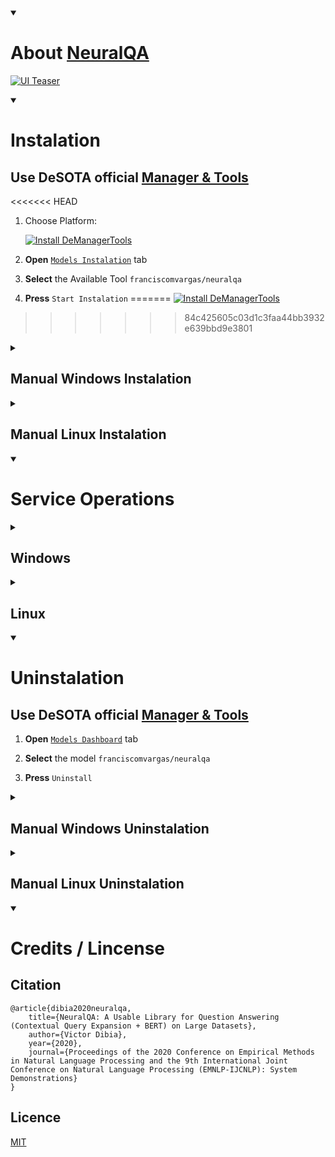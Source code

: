 <details open>
    <summary><h1>About <a href="https://github.com/victordibia/neuralqa">NeuralQA</a></h1></summary>

[![UI Teaser](https://raw.githubusercontent.com/victordibia/neuralqa/master/docs/images/manual.jpg)](https://github.com/victordibia/neuralqa/blob/master/README.md)

</details>

<details open>
    <summary><h1>Instalation</h1></summary>

## Use DeSOTA official [Manager & Tools](https://github.com/DeSOTAai/DeManagerTools#readme)

<<<<<<< HEAD
1. Choose Platform:

    [![Install DeManagerTools](https://img.shields.io/static/v1?label=Desota%20-%20Manager%20Tools&message=Install&color=blue&logo=windows)](https://github.com/DeSOTAai/DeManagerTools/releases/download/v0.0.2/dmt_installer-v0.0.2-win64.zip)
    
    <!-- [![Install DeManagerTools](https://img.shields.io/static/v1?label=Desota%20-%20Manager%20Tools&message=Install&color=blue&logo=linux)](https://github.com/DeSOTAai/DeManagerTools#instalation) -->
  
2. **Open** [`Models Instalation`](https://github.com/DeSOTAai/DeManagerTools/#install--upgrade-desota-models-and-tools) tab

3. **Select** the Available Tool `franciscomvargas/neuralqa`

4. **Press** `Start Instalation`
=======
[![Install DeManagerTools](https://img.shields.io/static/v1?label=Desota%20-%20Manager%20Tools&message=Install&color=blue&logo=windows)](https://github.com/DeSOTAai/DeManagerTools/releases/download/v0.0.2/dmt_installer-v0.0.2-win64.zip)

<!--
TODO
[![Install DeManagerTools](https://img.shields.io/static/v1?label=Desota%20-%20Manager%20Tools&message=Install&color=blue&logo=windows)](https://desota.net/assistant/download.php?file=demanagertools&system=win)
-->
>>>>>>> 84c425605c03d1c3faa44bb3932e639bbd9e3801

<details>
    <summary><h2>Manual Windows Instalation</h2></summary>

* Go to CMD as Administrator (command prompt):
  * <kbd>⊞ Win</kbd> + <kbd>R</kbd>
  * Enter: `cmd` 
  * <kbd>Ctrl</kbd> + <kbd>⇧ Shift</kbd> + <kbd>↵ Enter</kbd>

### Download:

1. Create Model Folder:
```cmd
rmdir /S /Q %UserProfile%\Desota\Desota_Models\NeuralQA
mkdir %UserProfile%\Desota\Desota_Models\NeuralQA

```

2. Download Last Release:
```cmd
powershell -command "Invoke-WebRequest -Uri https://github.com/franciscomvargas/neuralqa/archive/refs/tags/v0.0.0.zip -OutFile %UserProfile%\NeuralQA_release.zip" 

```

3. Uncompress Release:
```cmd
tar -xzvf %UserProfile%\NeuralQA_release.zip -C %UserProfile%\Desota\Desota_Models\NeuralQA --strip-components 1 

```

4. Delete Compressed Release:
```cmd
del %UserProfile%\NeuralQA_release.zip

```

### Setup:

5. Setup:
```cmd
%UserProfile%\Desota\Desota_Models\NeuralQA\neuralqa\executables\Windows\neuralqa.setup.bat

```

*  Optional Arguments:
    <table>
        <thead>
            <tr>
                <th>arg</th>
                <th>Description</th>
                <th>Example</th>
            </tr>
        </thead>
        <tbody>
            <tr>
                <td>/debug</td>
                <td>Log everything (useful for debug)</td>
                <td><code>%UserProfile%\Desota\Desota_Models\NeuralQA\neuralqa\executables\Windows\neuralqa.setup.bat /debug</code></td>
            </tr>
            <tr>
                <td>/manualstart</td>
                <td>Don't start at end of setup</td>
                <td><code>%UserProfile%\Desota\Desota_Models\NeuralQA\neuralqa\executables\Windows\neuralqa.setup.bat /manualstart</code></td>
            </tr>
        </tbody>
    </table>
    
</details>



<details>
    <summary><h2>Manual Linux Instalation</h2></summary>

* Go to Terminal:
    * <kbd> Ctrl </kbd> + <kbd> Alt </kbd> + <kbd>T</kbd>

### Download:

1. Create Model Folder:
```cmd
rm -rf ~/Desota/Desota_Models/NeuralQA
mkdir -p ~/Desota/Desota_Models/NeuralQA

```

2. Download Last Release:
```cmd
wget https://github.com/franciscomvargas/neuralqa/archive/refs/tags/v0.0.0.zip -O ~/NeuralQA_release.zip

```

3. Uncompress Release:
```cmd
sudo apt install libarchive-tools -y && bsdtar -xzvf ~/NeuralQA_release.zip -C ~/Desota/Desota_Models/NeuralQA --strip-components=1

```

4. Delete Compressed Release:
```cmd
rm -rf ~/NeuralQA_release.zip

```

### Setup:

5. Setup:
```cmd
sudo bash ~/Desota/Desota_Models/NeuralQA/neuralqa/executables/Linux/neuralqa.setup.bash

```

*  Optional Arguments:
    <table>
        <thead>
            <tr>
                <th>arg</th>
                <th>Description</th>
                <th>Example</th>
            </tr>
        </thead>
        <tbody>
            <tr>
                <td>-d</td>
                <td>Setup with debug Echo ON</td>
                <td><code>sudo bash ~/Desota/Desota_Models/NeuralQA/neuralqa/executables/Linux/neuralqa.setup.bash -d</code></td>
            </tr>
            <tr>
                <td>-m</td>
                <td>Don't start service at end of setup</td>
                <td><code>sudo bash ~/Desota/Desota_Models/NeuralQA/neuralqa/executables/Linux/neuralqa.setup.bash -m</code></td>
            </tr>
        </tbody>
    </table>
    
    
</details>
</details>







<details open>
    <summary><h1>Service Operations</h1></summary>

<details>
    <summary><h2>Windows</h2></summary>

* Go to CMD as Administrator (command prompt):
  * <kbd>⊞ Win</kbd> + <kbd>R</kbd>
  * Enter: `cmd` 
  * <kbd>Ctrl</kbd> + <kbd>⇧ Shift</kbd> + <kbd>↵ Enter</kbd>

### Start Service
    ```cmd
    %UserProfile%\Desota\Desota_Models\NeuralQA\neuralqa\executables\Windows\neuralqa.start.bat

    ```
### Stop Service
    ```cmd
    %UserProfile%\Desota\Desota_Models\NeuralQA\neuralqa\executables\Windows\neuralqa.stop.bat

    ```

### Status Service
    ```cmd
    %UserProfile%\Desota\Desota_Models\NeuralQA\neuralqa\executables\Windows\neuralqa.status.bat

    ```
</details>


<details>
    <summary><h2>Linux</h2></summary>

* Go to Terminal:
    * <kbd> Ctrl </kbd> + <kbd> Alt </kbd> + <kbd>T</kbd>

### Start Service
    ```cmd
    sudo systemctl start neuralqa.service
    ```
    
### Stop Service
    ```cmd
    sudo systemctl stop neuralqa.service

    ```

### Status Service
    ```cmd
    systemctl status neuralqa.service

    ```
</details>
</details>




<details open>
    <summary><h1>Uninstalation</h1></summary>

## Use DeSOTA official [Manager & Tools](https://github.com/DeSOTAai/DeManagerTools#readme)

1. **Open** [`Models Dashboard`](https://github.com/DeSOTAai/DeManagerTools/#models--tools-dashboard) tab

2. **Select** the model `franciscomvargas/neuralqa`

3. **Press** `Uninstall`

<details>
    <summary><h2>Manual Windows Uninstalation</h2></summary>

* Go to CMD as Administrator (command prompt):
  * <kbd>⊞ Win</kbd> + <kbd>R</kbd>
  * Enter: `cmd` 
  * <kbd>Ctrl</kbd> + <kbd>⇧ Shift</kbd> + <kbd>↵ Enter</kbd>

```cmd
%UserProfile%\Desota\Desota_Models\NeuralQA\neuralqa\executables\Windows\neuralqa.uninstall.bat

```

* Optional `Arguments`

    |arg|Description|Example
    |---|---|---|
    |/Q|Uninstall without requiring user interaction|`%UserProfile%\Desota\Desota_Models\NeuralQA\neuralqa\executables\Windows\neuralqa.uninstall.bat /Q`
      
</details>



<details>
    <summary><h2>Manual Linux Uninstalation</h2></summary>

* Go to Terminal:
    * <kbd> Ctrl </kbd> + <kbd> Alt </kbd> + <kbd>T</kbd>

```cmd
sudo bash ~/Desota/Desota_Models/DeScraper/executables/Linux/descraper.uninstall.bash

```

* Optional `Arguments`

    |arg|Description|Example
    |---|---|---|
    |-q|Uninstall without requiring user interaction|`sudo bash ~/Desota/Desota_Models/NeuralQA/neuralqa/executables/Linux/neuralqa.uninstall.bash -q`
      
</details>
</details>





<details open>
    <summary><h1>Credits / Lincense</h1></summary>

## Citation

```
@article{dibia2020neuralqa,
    title={NeuralQA: A Usable Library for Question Answering (Contextual Query Expansion + BERT) on Large Datasets},
    author={Victor Dibia},
    year={2020},
    journal={Proceedings of the 2020 Conference on Empirical Methods in Natural Language Processing and the 9th International Joint Conference on Natural Language Processing (EMNLP-IJCNLP): System Demonstrations}
}
```

## Licence
[MIT](https://github.com/victordibia/neuralqa/blob/master/LICENSE)

</details>
